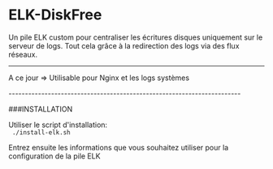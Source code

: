 # ELK-DiskFree


Un pile ELK custom pour centraliser les écritures disques uniquement sur le serveur de logs.
Tout cela grâce à la redirection des logs via des flux réseaux.

-----------------------------------------------------------------------
<p>A ce jour => Utilisable pour Nginx et les logs systèmes</p>
-----------------------------------------------------------------------

###INSTALLATION

Utiliser le script d'installation: <br/>
<code> ./install-elk.sh </code>

Entrez ensuite les informations que vous souhaitez utiliser pour la configuration de la pile ELK

